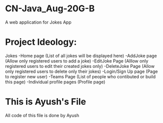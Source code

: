 # CN-Java_Aug-20G-B
A web application for Jokes App


# Project Ideology:
Jokes
-Home page (List of all jokes will be displayed here)
-AddJoke page (Allow only registered users to add a joke)
-EditJoke Page (Alllow only registered users to edit their created jokes only)
-DeleteJoke Page (Allow only registered users to delete only their jokes)
-Login/Sign Up page (Page to register new user)
-Teams Page (List of people who contibuted or build this page)
-Individual profile pages (Profile page)

# This is Ayush's File
All code of this file is done by Ayush